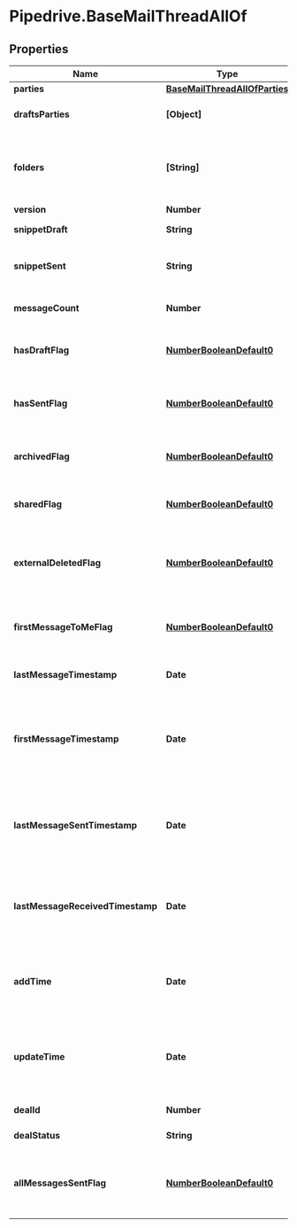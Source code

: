 # Pipedrive.BaseMailThreadAllOf

## Properties

Name | Type | Description | Notes
------------ | ------------- | ------------- | -------------
**parties** | [**BaseMailThreadAllOfParties**](BaseMailThreadAllOfParties.md) |  | [optional] 
**draftsParties** | **[Object]** | Parties of the drafted mail thread | [optional] 
**folders** | **[String]** | Folders in which messages from thread are being stored | [optional] 
**version** | **Number** | Version | [optional] 
**snippetDraft** | **String** | A snippet from a draft | [optional] 
**snippetSent** | **String** | A snippet from a message sent | [optional] 
**messageCount** | **Number** | An amount of messages | [optional] 
**hasDraftFlag** | [**NumberBooleanDefault0**](NumberBooleanDefault0.md) | Whether the mail thread has any drafts | [optional] 
**hasSentFlag** | [**NumberBooleanDefault0**](NumberBooleanDefault0.md) | Whether the mail thread has messages sent | [optional] 
**archivedFlag** | [**NumberBooleanDefault0**](NumberBooleanDefault0.md) | Whether the mail thread is archived | [optional] 
**sharedFlag** | [**NumberBooleanDefault0**](NumberBooleanDefault0.md) | Whether the mail thread is shared | [optional] 
**externalDeletedFlag** | [**NumberBooleanDefault0**](NumberBooleanDefault0.md) | Whether the mail thread has been deleted externally | [optional] 
**firstMessageToMeFlag** | [**NumberBooleanDefault0**](NumberBooleanDefault0.md) | Whether the mail thread was initialized by others | [optional] 
**lastMessageTimestamp** | **Date** | Last message timestamp | [optional] 
**firstMessageTimestamp** | **Date** | The time when the mail thread has had the first message received or created | [optional] 
**lastMessageSentTimestamp** | **Date** | The last time when the mail thread has had a message sent | [optional] 
**lastMessageReceivedTimestamp** | **Date** | The last time when the mail thread has had a message received | [optional] 
**addTime** | **Date** | The time when the mail thread was inserted to database | [optional] 
**updateTime** | **Date** | The time when the mail thread was updated in database received | [optional] 
**dealId** | **Number** | ID of the deal | [optional] 
**dealStatus** | **String** | Status of the deal | [optional] 
**allMessagesSentFlag** | [**NumberBooleanDefault0**](NumberBooleanDefault0.md) | Whether all the mail thread messages have been sent | [optional] 


